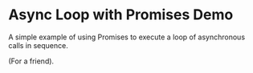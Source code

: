 # Async Loop with Promises Demo

A simple example of using Promises to execute a loop of asynchronous calls in sequence.

(For a friend).
